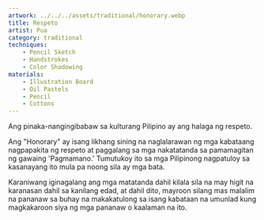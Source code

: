 ```yaml
---
artwork: ../../../assets/traditional/honorary.webp
title: Respeto
artist: Pua
category: traditional
techniques:
    - Pencil Sketch
    - Handstrokes
    - Color Shadowing
materials:
    - Illustration Board
    - Oil Pastels
    - Pencil
    - Cottons
---
```


Ang pinaka-nangingibabaw sa kulturang Pilipino ay ang halaga ng respeto.

Ang "Honorary" ay isang likhang sining na naglalarawan ng mga kabataang nagpapakita ng respeto at paggalang sa mga nakatatanda sa pamamagitan ng gawaing 'Pagmamano.' Tumutukoy ito sa mga Pilipinong nagpatuloy sa kasanayang ito mula pa noong sila ay mga bata.

Karaniwang iginagalang ang mga matatanda dahil kilala sila na may higit na karanasan dahil sa kanilang edad, at dahil dito, mayroon silang mas malalim na pananaw sa buhay na makakatulong sa isang kabataan na umunlad kung magkakaroon siya ng mga pananaw o kaalaman na ito.
